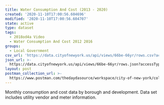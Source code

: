 ```yaml
---
title: Water Consumption And Cost (2013 - 2020)
created: '2020-11-10T17:00:56.604696'
modified: '2020-11-10T17:00:56.604707'
state: active
type: dataset
tags:
  - 2018od4a Video
  - Water Consumption And Cost 2012 2016
groups:
  - Local Government
csv_url: 'https://data.cityofnewyork.us/api/views/66be-66yr/rows.csv?accessType=DOWNLOAD'
json_url: >-
  https://data.cityofnewyork.us/api/views/66be-66yr/rows.json?accessType=DOWNLOAD
layout: post
postman_collection_url: >-
  https://www.postman.com/thedaydasource/workspace/city-of-new-york/collection/15909983-32ef6590-7a20-4641-bff9-bd010d3cceaa
---
```

Monthly consumption and cost data by borough and development. Data set includes utility vendor and meter information.
